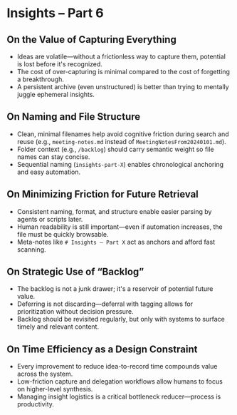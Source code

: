 # Insights – Part 6

## On the Value of Capturing Everything

- Ideas are volatile—without a frictionless way to capture them, potential is lost before it's recognized.
- The cost of over-capturing is minimal compared to the cost of forgetting a breakthrough.
- A persistent archive (even unstructured) is better than trying to mentally juggle ephemeral insights.

## On Naming and File Structure

- Clean, minimal filenames help avoid cognitive friction during search and reuse (e.g., `meeting-notes.md` instead of `MeetingNotesFrom20240101.md`).
- Folder context (e.g., `/backlog`) should carry semantic weight so file names can stay concise.
- Sequential naming (`insights-part-X`) enables chronological anchoring and easy automation.

## On Minimizing Friction for Future Retrieval

- Consistent naming, format, and structure enable easier parsing by agents or scripts later.
- Human readability is still important—even if automation increases, the file must be quickly browsable.
- Meta-notes like `# Insights – Part X` act as anchors and afford fast scanning.

## On Strategic Use of “Backlog”

- The backlog is not a junk drawer; it's a reservoir of potential future value.
- Deferring is not discarding—deferral with tagging allows for prioritization without decision pressure.
- Backlog should be revisited regularly, but only with systems to surface timely and relevant content.

## On Time Efficiency as a Design Constraint

- Every improvement to reduce idea-to-record time compounds value across the system.
- Low-friction capture and delegation workflows allow humans to focus on higher-level synthesis.
- Managing insight logistics is a critical bottleneck reducer—process is productivity.
